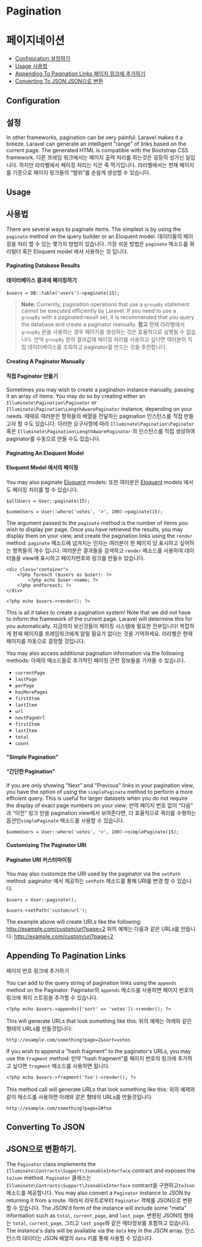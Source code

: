 # Pagination
# 페이지네이션

- [Configuration 설정하기 ](#configuration)
- [Usage 사용법](#usage)
- [Appending To Pagination Links 페이지 링크에 추가하기](#appending-to-pagination-links)
- [Converting To JSON JSON으로 변환](#converting-to-json)

<a name="configuration"></a>
## Configuration
## 설정

In other frameworks, pagination can be very painful. Laravel makes it a breeze. Laravel can generate an intelligent "range" of links based on the current page. The generated HTML is compatible with the Bootstrap CSS framework.
다른 프레임 워크에서는 페이지 출력 처리를 하는것은 굉장히 성가신 일입니다. 하지만 라라벨에서 페이징 처리는 식은 죽 먹기입니다. 라라벨에서는 현재 페이지를 기준으로 페이지 링크들의 “범위”를 손쉽게 생성할 수 있습니다.

<a name="usage"></a>
## Usage
## 사용법

There are several ways to paginate items. The simplest is by using the `paginate` method on the query builder or an Eloquent model.
데이터들의 페이징을 처리 할 수 있는 몇가지 방법이 있습니다. 가장 쉬운 방법은 `paginate` 메소드를 쿼리빌더 혹은 Eloquent model 에서 사용하는 것 입니다. 

#### Paginating Database Results
#### 데이터베이스 결과에 페이징하기 

	$users = DB::table('users')->paginate(15);

> **Note:** Currently, pagination operations that use a `groupBy` statement cannot be executed efficiently by Laravel. If you need to use a `groupBy` with a paginated result set, it is recommended that you query the database and create a paginator manually.
> **참고** 현재 라라벨에서`groupBy` 문을 사용하는 경우 페이지를 생성하는 것은 효율적으로 실행될 수 없습니다. 만약 `groupBy` 문의 결과값에 페이징 처리를 사용하고 싶다면 여러분이 직접 데이터베이스를 조회하고 paginator를 만드는 것을 추천합니다.

#### Creating A Paginator Manually
#### 직접 Paginator 만들기

Sometimes you may wish to create a pagination instance manually, passing it an array of items. You may do so by creating either an `Illuminate\Pagination\Paginator` or `Illuminate\Pagination\LengthAwarePaginator` instance, depending on your needs.
때때로 여러분은 항목들의 배열을 전달하는 pagination 인스턴스를 직접 만들고자 할 수도 있습니다.  이러한 요구사항에 따라 `Illuminate\Pagination\Paginator` 혹은 `Illuminate\Pagination\LengthAwarePaginator` 의 인스턴스를 직접 생성하여 paginator를 수동으로 만들 수도 있습니다.

#### Paginating An Eloquent Model
#### Eloquent Model 에서의 페이징

You may also paginate [Eloquent](/docs/{{version}}/eloquent) models:
또한 여러분은 [Eloquent](/docs/{{version}}/eloquent) models 에서도 페이징 처리를 할 수 있습니다.

	$allUsers = User::paginate(15);

	$someUsers = User::where('votes', '>', 100)->paginate(15);

The argument passed to the `paginate` method is the number of items you wish to display per page. Once you have retrieved the results, you may display them on your view, and create the pagination links using the `render` method:
`paginate` 메소드에 넘겨지는 인자는 여러분이 한 페이지 당 표시하고 싶어하는 항목들의 개수 입니다.  여러분은 결과들을 검색하고  `render` 메소드를 사용하여 데이터들을 view에 표시하고 페이지번호와 링크를  만들수 있습니다.

	<div class="container">
		<?php foreach ($users as $user): ?>
			<?php echo $user->name; ?>
		<?php endforeach; ?>
	</div>

	<?php echo $users->render(); ?>

This is all it takes to create a pagination system! Note that we did not have to inform the framework of the current page. Laravel will determine this for you automatically.
지금까지 보신것들이 페이징 시스템에 필요한 전부입니다! 복잡하게 현재 페이지를 프레임워크에게 알릴 필요가 없다는 것을 기억하세요. 라라벨은 현재 페이지를 자동으로 결정할 것입니다.


You may also access additional pagination information via the following methods:
아래의 메소드들로 추가적인 페이징 관련 정보들을 가져올 수 있습니다.

- `currentPage`
- `lastPage`
- `perPage`
- `hasMorePages`
- `firstItem`
- `lastItem`
- `url`
- `nextPageUrl`
- `firstItem`
- `lastItem`
- `total`
- `count`

#### "Simple Pagination"
#### “간단한 Pagination"

If you are only showing "Next" and "Previous" links in your pagination view, you have the option of using the `simplePaginate` method to perform a more efficient query. This is useful for larger datasets when you do not require the display of exact page numbers on your view:
만약 페이지 번호 없이 “다음” 과 “이전” 링크 만을 pagination view에서 보여준다면, 더 효율적으로 쿼리를  수행하는 옵션인`simplePaginate` 메소드를 사용할 수 있습니다.

	$someUsers = User::where('votes', '>', 100)->simplePaginate(15);

#### Customizing The Paginator URI
#### Paginator URI 커스터마이징

You may also customize the URI used by the paginator via the `setPath` method:
paginator 에서 제공하는 `setPath` 메소드를 통해 URI를 변경 할 수 있습니다.

	$users = User::paginate();

	$users->setPath('custom/url');

The example above will create URLs like the following: http://example.com/custom/url?page=2
위의 예제는 다음과 같은 URLs를 만듭니다: http://example.com/custom/url?page=2

<a name="appending-to-pagination-links"></a>
## Appending To Pagination Links
페이지 번호 링크에 추가하기

You can add to the query string of pagination links using the `appends` method on the Paginator:
Paginator의 `appends` 메소드를 사용하면 페이지 번호의 링크에 쿼리 스트링을 추가할 수 있습니다.

	<?php echo $users->appends(['sort' => 'votes'])->render(); ?>

This will generate URLs that look something like this:
위의 예제는 아래와 같은 형태의  URLs를 만들것입니다:

	http://example.com/something?page=2&sort=votes

If you wish to append a "hash fragment" to the paginator's URLs, you may use the `fragment` method:
만약 “hash fragment”를 페이지 번호의 링크에 추가하고 싶다면 `fragment` 메소드를 사용하면 됩니다.

	<?php echo $users->fragment('foo')->render(); ?>

This method call will generate URLs that look something like this:
위의 예제와 같이 메소드를 사용하면 아래와 같은 형태의 URLs를 만들것입니다.

	http://example.com/something?page=2#foo

<a name="converting-to-json"></a>
## Converting To JSON
## JSON으로 변환하기.

The `Paginator` class implements the `Illuminate\Contracts\Support\JsonableInterface` contract and exposes the `toJson` method. `Paginator` 클래스는 `Illuminate\Contracts\Support\JsonableInterface` contract을 구현하고`toJson` 메소드를 제공합니다. You may also convert a `Paginator` instance to JSON by returning it from a route. 따라서 라우트로부터 `Paginator` 객체를  JSON으로 변환할 수 있습니다. The JSON'd form of the instance will include some "meta" information such as `total`, `current_page`, and `last_page`. 변환된 JSON의 형태는 `total`, `current_page`, 그리고 `last_page`와 같은 메타정보를 포함하고 있습니다. The instance's data will be available via the `data` key in the JSON array. 인스턴스의 데이터는 JSON 배열의 `data` 키를 통해 사용할 수 있습니다.